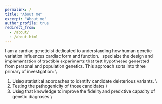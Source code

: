 ```yaml
---
permalink: /
title: "About me"
excerpt: "About me"
author_profile: true
redirect_from: 
  - /about/
  - /about.html
---
```


I am a cardiac geneticist dedicated to understanding how human genetic variation influences cardiac form and function. I specialze the design and implementation of tractible experiments that test hypotheses generated from personal and population genetics. This approach sorts into three primary of investigation:
\
1. Using statistical approaches to identify candidate deleterious variants.
\
2. Testing the pathogenicity of those candidates
\
3. Using that knowledge to improve the fidelity and predictive capacity of genetic diagnoses
\
